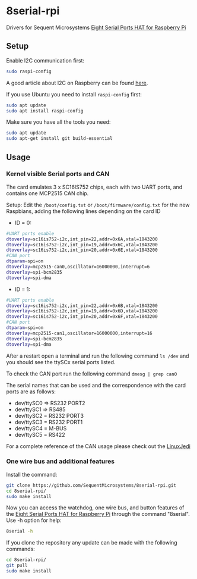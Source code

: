 # 8serial-rpi
Drivers for Sequent Microsystems [Eight Serial Ports HAT for Raspberry Pi](https://sequentmicrosystems.com/products/eight-raspberry-pi-serial-ports)

## Setup

Enable I2C communication first:
```bash
sudo raspi-config
```
A good article about I2C on Raspberry can be found [here](https://www.raspberrypi-spy.co.uk/2014/11/enabling-the-i2c-interface-on-the-raspberry-pi/).

If you use Ubuntu you need to install `raspi-config` first:
```bash
sudo apt update
sudo apt install raspi-config
```

Make sure you have all the tools you need:
```bash
sudo apt update
sudo apt-get install git build-essential
```


## Usage

### Kernel visible Serial ports and CAN

The card emulates 3 x SC16IS752 chips, each with two UART ports, and contains one MCP2515 CAN chip.

Setup:
Edit the ```/boot/config.txt``` or ```/boot/firmware/config.txt``` for the new Raspbians, adding the following lines depending on the card ID
 - ID = 0:
  ```bash
  #UART ports enable
  dtoverlay=sc16is752-i2c,int_pin=22,addr=0x6A,xtal=1843200
  dtoverlay=sc16is752-i2c,int_pin=19,addr=0x6C,xtal=1843200
  dtoverlay=sc16is752-i2c,int_pin=20,addr=0x6E,xtal=1843200
  #CAN port 
  dtparam=spi=on
  dtoverlay=mcp2515-can0,oscillator=16000000,interrupt=6
  dtoverlay=spi-bcm2835
  dtoverlay=spi-dma
  ```
 - ID = 1:
  ```bash
  #UART ports enable
  dtoverlay=sc16is752-i2c,int_pin=22,addr=0x6B,xtal=1843200
  dtoverlay=sc16is752-i2c,int_pin=19,addr=0x6D,xtal=1843200
  dtoverlay=sc16is752-i2c,int_pin=20,addr=0x6F,xtal=1843200
  #CAN port 
  dtparam=spi=on
  dtoverlay=mcp2515-can1,oscillator=16000000,interrupt=16
  dtoverlay=spi-bcm2835
  dtoverlay=spi-dma
  ```
After a restart open a terminal and run the following command ``` ls /dev ``` and you should see the ttySCx serial ports listed.

To check the CAN port run the following command ``` dmesg | grep can0 ```

The serial names that can be used and the correspondence with the card ports are as follows:
- dev/ttySC0  => RS232 PORT2
- dev/ttySC1 => RS485
- dev/ttySC2 = RS232 PORT3
- dev/ttySC3 = RS232 PORT1
- dev/ttySC4 = M-BUS
- dev/ttySC5 = RS422

For a complete reference of the CAN usage please check out the [LinuxJedi](https://linuxjedi.co.uk/2021/12/01/making-a-can-bus-module-work-with-a-raspberry-pi/comment-page-1/)

### One wire bus and additional features

Install the command:
```bash
git clone https://github.com/SequentMicrosystems/8serial-rpi.git
cd 8serial-rpi/
sudo make install
```

Now you can access the watchdog, one wire bus, and button features of the [Eight Serial Ports HAT for Raspberry Pi](https://sequentmicrosystems.com/products/eight-raspberry-pi-serial-ports) through the command "8serial". Use -h option for help:
```bash
8serial -h
```

If you clone the repository any update can be made with the following commands:
```bash
cd 8serial-rpi/  
git pull
sudo make install
```

